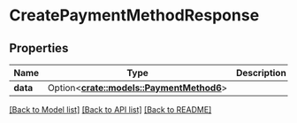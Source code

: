# CreatePaymentMethodResponse

## Properties

Name | Type | Description | Notes
------------ | ------------- | ------------- | -------------
**data** | Option<[**crate::models::PaymentMethod6**](PaymentMethod_6.md)> |  | [optional]

[[Back to Model list]](../README.md#documentation-for-models) [[Back to API list]](../README.md#documentation-for-api-endpoints) [[Back to README]](../README.md)


